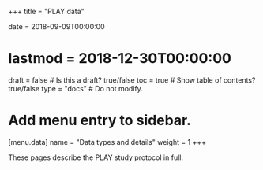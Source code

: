 +++
title = "PLAY data"

date =      2018-09-09T00:00:00
# lastmod = 2018-12-30T00:00:00

draft = false  # Is this a draft? true/false
toc = true  # Show table of contents? true/false
type = "docs"  # Do not modify.

# Add menu entry to sidebar.
[menu.data]
  name = "Data types and details"
  weight = 1
+++

These pages describe the PLAY study protocol in full.

